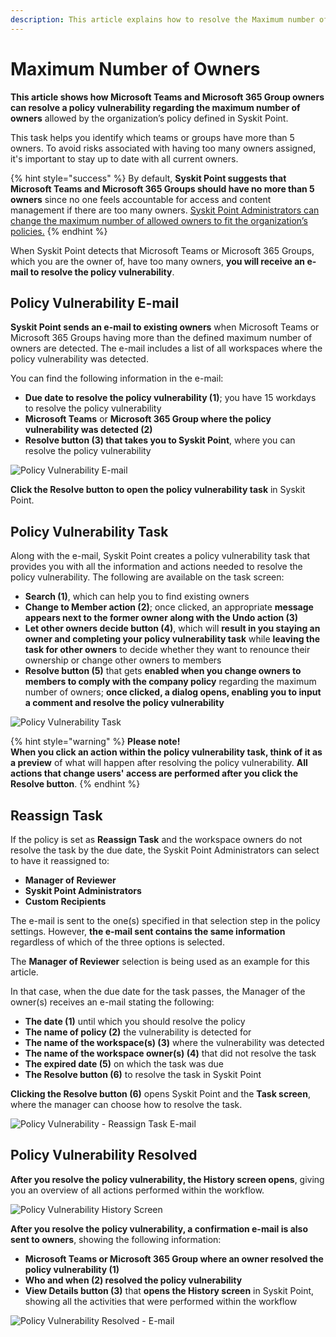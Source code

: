 ```yaml
---
description: This article explains how to resolve the Maximum number of Owners policy vulnerabilities.
---
```


# Maximum Number of Owners

**This article shows how Microsoft Teams and Microsoft 365 Group owners can resolve a policy vulnerability regarding the maximum number of owners** allowed by the organization’s policy defined in Syskit Point.

This task helps you identify which teams or groups have more than 5 owners. To avoid risks associated with having too many owners assigned, it's important to stay up to date with all current owners. 

{% hint style="success" %}
By default, **Syskit Point suggests that Microsoft Teams and Microsoft 365 Groups should have no more than 5 owners** since no one feels accountable for access and content management if there are too many owners.
[Syskit Point Administrators can change the maximum number of allowed owners to fit the organization’s policies.](set-up-policies.md)
{% endhint %}

When Syskit Point detects that Microsoft Teams or Microsoft 365 Groups, which you are the owner of, have too many owners, **you will receive an e-mail to resolve the policy vulnerability**.

## Policy Vulnerability E-mail

**Syskit Point sends an e-mail to existing owners** when Microsoft Teams or Microsoft 365 Groups having more than the defined maximum number of owners are detected. The e-mail includes a list of all workspaces where the policy vulnerability was detected.

You can find the following information in the e-mail:
* **Due date to resolve the policy vulnerability (1)**; you have 15 workdays to resolve the policy vulnerability
* **Microsoft Teams** or **Microsoft 365 Group where the policy vulnerability was detected (2)**
* **Resolve button (3) that takes you to Syskit Point**, where you can resolve the policy vulnerability

![Policy Vulnerability E-mail](../../.gitbook/assets/maximum-number-of-owners-email.png)

**Click the Resolve button to open the policy vulnerability task** in Syskit Point.

## Policy Vulnerability Task

Along with the e-mail, Syskit Point creates a policy vulnerability task that provides you with all the information and actions needed to resolve the policy vulnerability. 
The following are available on the task screen:
* **Search (1)**, which can help you to find existing owners
* **Change to Member action (2)**; once clicked, an appropriate **message appears next to the former owner along with the Undo action (3)** 
* **Let other owners decide button (4)**, which will **result in you staying an owner and completing your policy vulnerability task** while **leaving the task for other owners** to decide whether they want to renounce their ownership or change other owners to members
* **Resolve button (5)** that gets **enabled when you change owners to members to comply with the company policy** regarding the maximum number of owners; **once clicked, a dialog opens, enabling you to input a comment and resolve the policy vulnerability**

![Policy Vulnerability Task](../../.gitbook/assets/maximum-number-of-owners-policy-violation-task.png)

{% hint style="warning" %}
**Please note!**  
**When you click an action within the policy vulnerability task, think of it as a preview** of what will happen after resolving the policy vulnerability.
**All actions that change users' access are performed after you click the Resolve button**. 
{% endhint %}


## Reassign Task

If the policy is set as **Reassign Task** and the workspace owners do not resolve the task by the due date, the Syskit Point Administrators can select to have it reassigned to:

* **Manager of Reviewer**
* **Syskit Point Administrators**
* **Custom Recipients**
 

The e-mail is sent to the one(s) specified in that selection step in the policy settings. However, **the e-mail sent contains the same information** regardless of which of the three options is selected. 

The **Manager of Reviewer** selection is being used as an example for this article.

In that case, when the due date for the task passes, the Manager of the owner(s) receives an e-mail stating the following:

* **The date (1)** until which you should resolve the policy
* **The name of policy (2)** the vulnerability is detected for
* **The name of the workspace(s) (3)** where the vulnerability was detected
* **The name of the workspace owner(s) (4)** that did not resolve the task
* **The expired date (5)** on which the task was due
* **The Resolve button (6)** to resolve the task in Syskit Point

**Clicking the Resolve button (6)** opens Syskit Point and the **Task screen**, where the manager can choose how to resolve the task.

![Policy Vulnerability - Reassign Task E-mail](../../.gitbook/assets/maximum-number-of-owners-reassign-task-email.png)

## Policy Vulnerability Resolved 

**After you resolve the policy vulnerability, the History screen opens**, giving you an overview of all actions performed within the workflow.

![Policy Vulnerability History Screen](../../.gitbook/assets/maximum-number-of-owners-workflow-history.png)

**After you resolve the policy vulnerability, a confirmation e-mail is also sent to owners**, showing the following information:
* **Microsoft Teams or Microsoft 365 Group where an owner resolved the policy vulnerability (1)**
* **Who and when (2) resolved the policy vulnerability**
* **View Details button (3)** that **opens the History screen** in Syskit Point, showing all the activities that were performed within the workflow

![Policy Vulnerability Resolved - E-mail](../../.gitbook/assets/maximum-number-of-owners-resolved-email.png)
